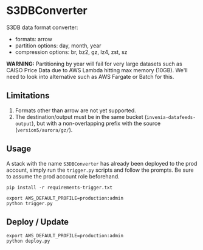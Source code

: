 # S3DBConverter
S3DB data format converter:
* formats: arrow
* partition options: day, month, year
* compression options: br, bz2, gz, lz4, zst, sz

**WARNING:** Partitioning by year will fail for very large datasets such as CAISO Price Data due to AWS Lambda hitting max memory (10GB). We'll need to look into alternative such as AWS Fargate or Batch for this.

## Limitations
1. Formats other than arrow are not yet supported.
2. The destination/output must be in the same bucket (`invenia-datafeeds-output`), but with a non-overlapping prefix with the source (`version5/aurora/gz/`).

## Usage
A stack with the name `S3DBConverter` has already been deployed to the prod account, simply run the `trigger.py` scripts and follow the prompts.
Be sure to assume the prod account role beforehand.
```
pip install -r requirements-trigger.txt

export AWS_DEFAULT_PROFILE=production:admin
python trigger.py
```

## Deploy / Update
```
export AWS_DEFAULT_PROFILE=production:admin
python deploy.py
```
